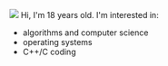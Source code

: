 ![](https://media.giphy.com/media/3oriObp7C69gGVNqhO/giphy-downsized-large.gif)
Hi, I'm 18 years old. 
I'm interested in:
- algorithms and computer science
- operating systems
- C++/C coding
